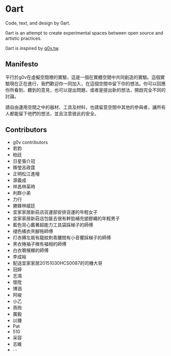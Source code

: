 0art
====
Code, text, and design by 0art.

0art is an attempt to create experimental spaces between open source and artistic practices.

0art is inspired by [g0v.tw](http://g0v.tw/).

## Manifesto

平行於g0v在虛擬空間裡的實驗，這是一個在實體空間中共同創造的實驗。這個實驗現在正在進行，我們歡迎你一同加入，在這個空間中留下你的想法。你可以回應你所看到、聽到的意見，也可以提出問題，或者是提出新的想法，開啟完全不同的討論。

請自由運用空間之中的器材、工具及材料，也請留意空間中其他的參與者，讓所有人都能留下他們的想法，並且注意彼此的安全。

## Contributors

- g0v contributors
- 若鈞
- 柏廷
- 日星張介冠
- 鋒瑩呂政霆
- 正明松江進檜
- 源義成
- 祥昌林英時
- 利群小弟
- 力行
- 勝鋒林威廷
- 宜家家居新莊店貨運部安排貨運的年輕女子
- 宜家家居新莊店包裝去很有幹勁補充塑膠繩的年輕男子
- 藍色背心戴著超能力工具袋踩梯子的師傅
- 褪色橘衣夾腳拖師傅
- 打赤膊左肩有龍紋刺青腰間有小音響踩梯子的師傅
- 黑衣捲袖子微有福相的師傅
- 白衣嚼檳榔的師傅
- 李成裕
- 配送宜家家居20151030HCS0087的司機大哥
- 冠婷
- 志鴻
- 懷陞
- 博涵
- 阿峻
- 小乙
- 燕玲
- 廣毅
- 以臻
- Pat
- 510
- 采容
- 志維
- ⋯
